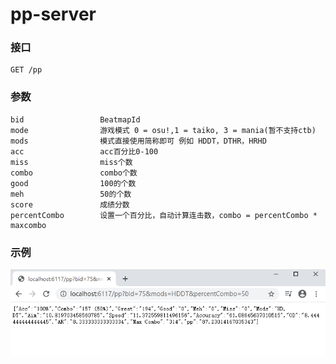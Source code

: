 # pp-server



### 接口

```
GET /pp
```

### 参数

```
bid					BeatmapId
mode				游戏模式 0 = osu!,1 = taiko, 3 = mania(暂不支持ctb)
mods				模式直接使用简称即可 例如 HDDT，DTHR，HRHD
acc					acc百分比0-100
miss				miss个数
combo				combo个数
good				100的个数
meh					50的个数
score				成绩分数
percentCombo		设置一个百分比，自动计算连击数，combo = percentCombo * maxcombo
```



### 示例

![image-20200518142328659](https://raw.githubusercontent.com/wanjiaXG/pp-server/master/image/image-20200518142328659.png)